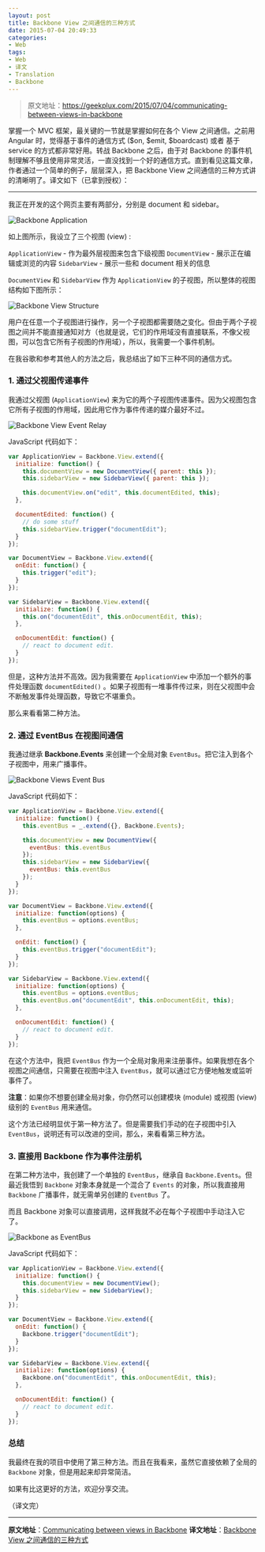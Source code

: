 ```yaml
---
layout: post
title: Backbone View 之间通信的三种方式
date: 2015-07-04 20:49:33
categories:
- Web
tags:
- Web
- 译文
- Translation
- Backbone
---
```


> 原文地址：[https://geekplux.com/2015/07/04/communicating-between-views-in-backbone ](https://geekplux.com/2015/07/04/communicating-between-views-in-backbone)

掌握一个 MVC 框架，最关键的一节就是掌握如何在各个 View 之间通信。之前用 Angular 时，觉得基于事件的通信方式 ($on, $emit, $boardcast) 或者 基于 service 的方式都非常好用。转战 Backbone 之后，由于对 Backbone 的事件机制理解不够且使用非常灵活，一直没找到一个好的通信方式。直到看见这篇文章，作者通过一个简单的例子，层层深入，把 Backbone View 之间通信的三种方式讲的清晰明了。译文如下（已拿到授权）：

---

我正在开发的这个网页主要有两部分，分别是 document 和 sidebar。

![Backbone Application](https://geekpluxblog.oss-cn-hongkong.aliyuncs.com/backbone/backbone-application.png?x-oss-process=style/zip)

如上图所示，我设立了三个视图 (view) :

`ApplicationView` - 作为最外层视图来包含下级视图
`DocumentView` - 展示正在编辑或浏览的内容
`SidebarView` - 展示一些和 document 相关的信息

`DocumentView` 和 `SidebarView` 作为 `ApplicationView` 的子视图，所以整体的视图结构如下图所示：

![Backbone View Structure](https://geekpluxblog.oss-cn-hongkong.aliyuncs.com/backbone/backbone-view-structure.png?x-oss-process=style/zip)

用户在任意一个子视图进行操作，另一个子视图都需要随之变化。但由于两个子视图之间并不能直接通知对方（也就是说，它们的作用域没有直接联系，不像父视图，可以包含它所有子视图的作用域），所以，我需要一个事件机制。

在我谷歌和参考其他人的方法之后，我总结出了如下三种不同的通信方式。



### 1. 通过父视图传递事件

我通过父视图 (`ApplicationView`) 来为它的两个子视图传递事件。因为父视图包含它所有子视图的作用域，因此用它作为事件传递的媒介最好不过。

![Backbone View Event Relay](https://geekpluxblog.oss-cn-hongkong.aliyuncs.com/backbone/backbone-view-event-relay.png?x-oss-process=style/zip)

JavaScript 代码如下：

```javascript
var ApplicationView = Backbone.View.extend({
  initialize: function() {
    this.documentView = new DocumentView({ parent: this });
    this.sidebarView = new SidebarView({ parent: this });

    this.documentView.on("edit", this.documentEdited, this);
  },

  documentEdited: function() {
    // do some stuff
    this.sidebarView.trigger("documentEdit");
  }
});

var DocumentView = Backbone.View.extend({
  onEdit: function() {
    this.trigger("edit");
  }
});

var SidebarView = Backbone.View.extend({
  initialize: function() {
    this.on("documentEdit", this.onDocumentEdit, this);
  },

  onDocumentEdit: function() {
    // react to document edit.
  }
});
```

但是，这种方法并不高效。因为我需要在 `ApplicationView` 中添加一个额外的事件处理函数 `documentEdited()` 。如果子视图有一堆事件传过来，则在父视图中会不断触发事件处理函数，导致它不堪重负。

那么来看看第二种方法。

### 2. 通过 EventBus 在视图间通信

我通过继承 **Backbone.Events** 来创建一个全局对象 `EventBus`。把它注入到各个子视图中，用来广播事件。

![Backbone Views Event Bus](https://geekpluxblog.oss-cn-hongkong.aliyuncs.com/backbone/backbone-views-event-bus.png?x-oss-process=style/zip)

JavaScript 代码如下：

```javascript
var ApplicationView = Backbone.View.extend({
  initialize: function() {
    this.eventBus = _.extend({}, Backbone.Events);

    this.documentView = new DocumentView({
      eventBus: this.eventBus
    });
    this.sidebarView = new SidebarView({
      eventBus: this.eventBus
    });
  }
});

var DocumentView = Backbone.View.extend({
  initialize: function(options) {
    this.eventBus = options.eventBus;
  },

  onEdit: function() {
    this.eventBus.trigger("documentEdit");
  }
});

var SidebarView = Backbone.View.extend({
  initialize: function(options) {
    this.eventBus = options.eventBus;
    this.eventBus.on("documentEdit", this.onDocumentEdit, this);
  },

  onDocumentEdit: function() {
    // react to document edit.
  }
});
```

在这个方法中，我把 `EventBus` 作为一个全局对象用来注册事件。如果我想在各个视图之间通信，只需要在视图中注入 `EventBus`，就可以通过它方便地触发或监听事件了。

**注意**：如果你不想要创建全局对象，你仍然可以创建模块 (module) 或视图 (view) 级别的 `EventBus` 用来通信。

这个方法已经明显优于第一种方法了。但是需要我们手动的在子视图中引入 `EventBus`，说明还有可以改进的空间，那么，来看看第三种方法。

### 3. 直接用 Backbone 作为事件注册机

在第二种方法中，我创建了一个单独的 `EventBus`，继承自 `Backbone.Events`。但最近我悟到 `Backbone` 对象本身就是一个混合了 `Events` 的对象，所以我直接用 `Backbone` 广播事件，就无需单另创建的 `EventBus` 了。

而且 Backbone 对象可以直接调用，这样我就不必在每个子视图中手动注入它了。

![Backbone as EventBus](https://geekpluxblog.oss-cn-hongkong.aliyuncs.com/backbone/backbone-views-backbone-event-bus.png?x-oss-process=style/zip)

JavaScript 代码如下：

```javascript
var ApplicationView = Backbone.View.extend({
  initialize: function() {
    this.documentView = new DocumentView();
    this.sidebarView = new SidebarView();
  }
});

var DocumentView = Backbone.View.extend({
  onEdit: function() {
    Backbone.trigger("documentEdit");
  }
});

var SidebarView = Backbone.View.extend({
  initialize: function(options) {
    Backbone.on("documentEdit", this.onDocumentEdit, this);
  },

  onDocumentEdit: function() {
    // react to document edit.
  }
});
```

### 总结

我最终在我的项目中使用了第三种方法。而且在我看来，虽然它直接依赖了全局的 `Backbone` 对象，但是用起来却异常简洁。

如果有比这更好的方法，欢迎分享交流。

（译文完）

---

**原文地址**：[Communicating between views in Backbone](http://veerasundar.com/blog/2013/04/communicating-between-views-in-backbone/)
**译文地址**：[Backbone View 之间通信的三种方式](http://www.geekplux.com/2015/07/04/communicating-between-views-in-backbone)

